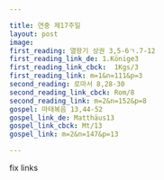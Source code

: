```yaml
---

title: 연중 제17주일
layout: post 
image: 
first_reading: 열왕기 상권 3,5-6ㄱ.7-12
first_reading_link_de: 1.Könige3
first_reading_link_cbck:  1Kgs/3
first_reading_link: m=1&n=111&p=3
second_reading: 로마서 8,28-30
second_reading_link_cbck: Rom/8
second_reading_link: m=2&n=152&p=8
gospel: 마태복음 13,44-52
gospel_link_de: Matthäus13
gospel_link_cbck: Mt/13
gospel_link: m=2&n=147&p=13

---
```


fix links
